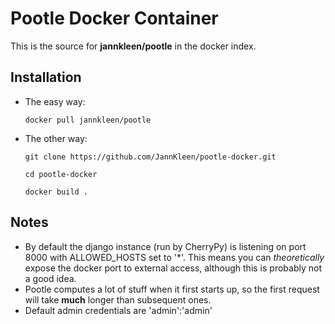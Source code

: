 Pootle Docker Container
=======================

This is the source for **jannkleen/pootle** in the docker index.

Installation
------------

- The easy way:

    ```
    docker pull jannkleen/pootle
    ```

- The other way:

    ```
    git clone https://github.com/JannKleen/pootle-docker.git

    cd pootle-docker

    docker build .
    ```


Notes
-----

- By default the django instance (run by CherryPy) is listening on port 8000 with ALLOWED_HOSTS set to '\*'. This means you can *theoretically* expose the docker port to external access, although this is probably not a good idea.
- Pootle computes a lot of stuff when it first starts up, so the first request will take **much** longer than subsequent ones.
- Default admin credentials are 'admin':'admin'

